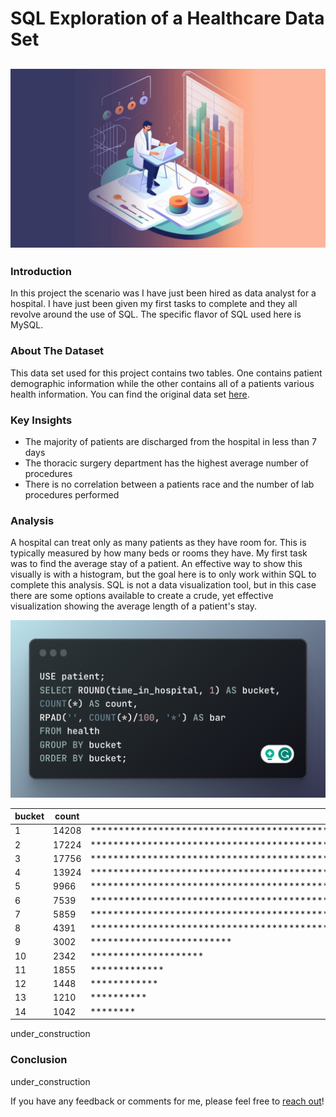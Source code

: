 # SQL Exploration of a Healthcare Data Set

![SQL Cover Image](images/sql-2_cover-image_module_5.jpg)
---

### Introduction
In this project the scenario was I have just been hired as data analyst for a hospital. I have just been given my first tasks to complete and they all revolve around the use of SQL. The specific flavor of SQL used here is MySQL.

### About The Dataset

This data set used for this project contains two tables. One contains patient demographic information while the other contains all of a patients various health information. You can find the original data set [here](https://www.kaggle.com/code/iabhishekofficial/prediction-on-hospital-readmission/data?select=diabetic_data.csv).

### Key Insights

- The majority of patients are discharged from the hospital in less than 7 days
- The thoracic surgery department has the highest average number of procedures
- There is no correlation between a patients race and the number of lab procedures performed

### Analysis

A hospital can treat only as many patients as they have room for. This is typically measured by how many beds or rooms they have. My first task was to find the average stay of a patient. An effective way to show this visually is with a histogram, but the goal here is to only work within SQL to complete this analysis.  SQL is not a data visualization tool, but in this case there are some options available to create a crude, yet effective visualization showing the average length of a patient's stay.

<p align="center">
  <img src="images/1_mod5_histogram_sql.png" alt="histogram SQL code snippet">
</p>

| bucket | count | bar                                                                               |
|--------|-------|-----------------------------------------------------------------------------------|
| 1      | 14208 | ******************************************************************************************************************************************** |
| 2      | 17224 | ******************************************************************************************************************************************************************** |
| 3      | 17756 | ********************************************************************************************************************************************************************************** |
| 4      | 13924 | ******************************************************************************************************************************************* |
| 5      | 9966  | ************************************************************************************************************** |
| 6      | 7539  | ***************************************************************************************** |
| 7      | 5859  | ***************************************************************** |
| 8      | 4391  | ************************************************* |
| 9      | 3002  | ************************* |
| 10     | 2342  | ******************** |
| 11     | 1855  | ************* |
| 12     | 1448  | ************ |
| 13     | 1210  | ********** |
| 14     | 1042  | ******** |


<!-- 
<table>
  <tr>
    <th>bucket</th>
    <th>count</th>
    <th>bar</th>
  </tr>
  <tr>
    <td>1</td>
    <td>2</td>
    <td>3</td>
  </tr>
  <tr>
    <td>Data 4</td>
    <td>Data 5</td>
    <td>Data 6</td>
  </tr>
  <tr>
    <td>Data 13</td>
    <td>Data 14</td>
    <td>Data 15</td>
  </tr>
</table>
-->

under_construction

### Conclusion

under_construction

If you have any feedback or comments for me, please feel free to [reach out](https://www.linkedin.com/in/gregory-santoro/)!
